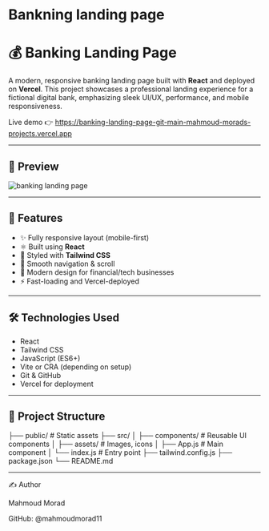 
# Bankning landing page

# 💰 Banking Landing Page

A modern, responsive banking landing page built with **React** and deployed on **Vercel**. This project showcases a professional landing experience for a fictional digital bank, emphasizing sleek UI/UX, performance, and mobile responsiveness.

Live demo 👉 https://banking-landing-page-git-main-mahmoud-morads-projects.vercel.app

---

## 📸 Preview
![banking landing page](https://github.com/user-attachments/assets/176ffb97-b69f-47d8-ac4b-1293e74b6543)

---

## 🚀 Features

- ✨ Fully responsive layout (mobile-first)
- ⚛️ Built using **React**
- 🎨 Styled with **Tailwind CSS**
- 🧭 Smooth navigation & scroll
- 💼 Modern design for financial/tech businesses
- ⚡ Fast-loading and Vercel-deployed

---

## 🛠️ Technologies Used

- React
- Tailwind CSS
- JavaScript (ES6+)
- Vite or CRA (depending on setup)
- Git & GitHub
- Vercel for deployment

---

## 📂 Project Structure

├── public/ # Static assets
├── src/
│ ├── components/ # Reusable UI components
│ ├── assets/ # Images, icons
│ ├── App.js # Main component
│ └── index.js # Entry point
├── tailwind.config.js
├── package.json
└── README.md

---
✍️ Author

Mahmoud Morad

GitHub: @mahmoudmorad11
